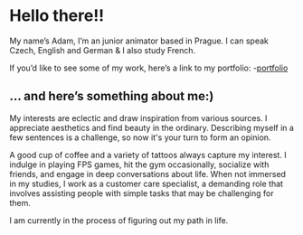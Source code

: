 # Hello there!!

My name’s Adam, I’m an junior animator based in Prague. I can speak Czech, English and German & I also study French.

If you’d like to see some of my work, here’s a link to my portfolio:
-[portfolio](02-first-impression/index-draft-draft.md)

<!-- This is a comment, only visible to the author: Add a link to your presentation. -->
<!-- Presentations do not need to be a PDF, you may link elsewhere, such as Figma, YouTube, etc. -->
<!-- Consider adding navigation to each section (About, Featured Projects, Notes, etc.) -->

## … and here’s something about me:)

My interests are eclectic and draw inspiration from various sources. I appreciate aesthetics and find beauty in the ordinary. Describing myself in a few sentences is a challenge, so now it's your turn to form an opinion.

A good cup of coffee and a variety of tattoos always capture my interest. I indulge in playing FPS games, hit the gym occasionally, socialize with friends, and engage in deep conversations about life. When not immersed in my studies, I work as a customer care specialist, a demanding role that involves assisting people with simple tasks that may be challenging for them.

I am currently in the process of figuring out my path in life.
